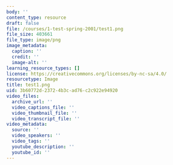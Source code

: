 ```yaml
---
body: ''
content_type: resource
draft: false
file: /courses/1-test-spring-2001/test1.png
file_size: 403661
file_type: image/png
image_metadata:
  caption: ''
  credit: ''
  image-alt: ''
learning_resource_types: []
license: https://creativecommons.org/licenses/by-nc-sa/4.0/
resourcetype: Image
title: test1.png
uid: 3b60772d-2372-4b3c-ad76-c2c922e94920
video_files:
  archive_url: ''
  video_captions_file: ''
  video_thumbnail_file: ''
  video_transcript_file: ''
video_metadata:
  source: ''
  video_speakers: ''
  video_tags: ''
  youtube_description: ''
  youtube_id: ''
---
```

